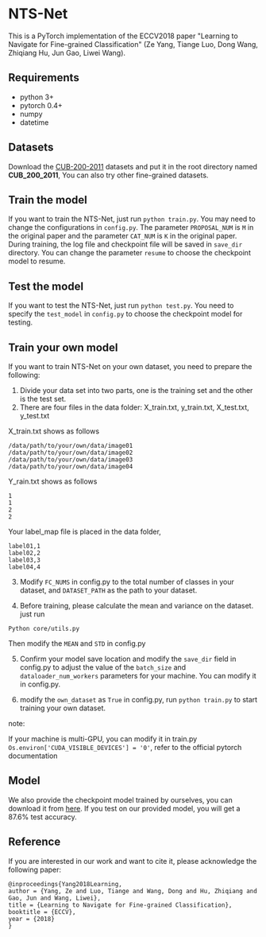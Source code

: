# NTS-Net

This is a PyTorch implementation of the ECCV2018 paper "Learning to Navigate for Fine-grained Classification" (Ze Yang, Tiange Luo, Dong Wang, Zhiqiang Hu, Jun Gao, Liwei Wang).

## Requirements
- python 3+
- pytorch 0.4+
- numpy
- datetime

## Datasets
Download the [CUB-200-2011](http://www.vision.caltech.edu/visipedia-data/CUB-200-2011/CUB_200_2011.tgz) datasets and put it in the root directory named **CUB_200_2011**, You can also try other fine-grained datasets.

## Train the model
If you want to train the NTS-Net, just run ``python train.py``. You may need to change the configurations in ``config.py``. The parameter ``PROPOSAL_NUM`` is ``M`` in the original paper and the parameter ``CAT_NUM`` is ``K`` in the original paper. During training, the log file and checkpoint file will be saved in ``save_dir`` directory. You can change the parameter ``resume`` to choose the checkpoint model to resume.

## Test the model
If you want to test the NTS-Net, just run ``python test.py``. You need to specify the ``test_model`` in ``config.py`` to choose the checkpoint model for testing.

## Train your own model

If you want to train NTS-Net on your own dataset, you need to prepare the following:
1. Divide your data set into two parts, one is the training set and the other is the test set.
2. There are four files in the data folder: X_train.txt, y_train.txt, X_test.txt, y_test.txt

X_train.txt shows as follows
```
/data/path/to/your/own/data/image01
/data/path/to/your/own/data/image02
/data/path/to/your/own/data/image03
/data/path/to/your/own/data/image04
```

Y_rain.txt shows as follows
```
1
1
2
2
```

Your label_map file is placed in the data folder,
```
label01,1
label02,2
label03,3
label04,4
```

3. Modify `FC_NUMS` in config.py to the total number of classes in your dataset, and `DATASET_PATH` as the path to your dataset.

4. Before training, please calculate the mean and variance on the dataset. just run
```
Python core/utils.py
```

Then modify the `MEAN` and `STD` in config.py

5. Confirm your model save location and modify the `save_dir` field in config.py to adjust the value of the `batch_size` and `dataloader_num_workers` parameters for your machine. You can modify it in config.py.

6. modify the `own_dataset` as `True` in config.py, run `python train.py` to start training your own dataset.

note:

If your machine is multi-GPU, you can modify it in train.py
`Os.environ['CUDA_VISIBLE_DEVICES'] = '0'`, refer to the official pytorch documentation

## Model
We also provide the checkpoint model trained by ourselves, you can download it from [here](https://drive.google.com/file/d/1F-eKqPRjlya5GH2HwTlLKNSPEUaxCu9H/view?usp=sharing). If you test on our provided model, you will get a 87.6% test accuracy.

## Reference
If you are interested in our work and want to cite it, please acknowledge the following paper:

```
@inproceedings{Yang2018Learning,
author = {Yang, Ze and Luo, Tiange and Wang, Dong and Hu, Zhiqiang and Gao, Jun and Wang, Liwei},
title = {Learning to Navigate for Fine-grained Classification},
booktitle = {ECCV},
year = {2018}
}
```
